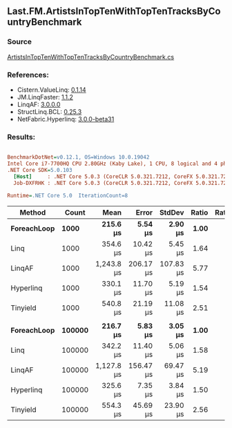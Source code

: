 ﻿## Last.FM.ArtistsInTopTenWithTopTenTracksByCountryBenchmark

### Source
[ArtistsInTopTenWithTopTenTracksByCountryBenchmark.cs](../LinqBenchmarks/Last/FM/ArtistsInTopTenWithTopTenTracksByCountryBenchmark.cs)

### References:
- Cistern.ValueLinq: [0.1.14](https://www.nuget.org/packages/Cistern.ValueLinq/0.1.14)
- JM.LinqFaster: [1.1.2](https://www.nuget.org/packages/JM.LinqFaster/1.1.2)
- LinqAF: [3.0.0.0](https://www.nuget.org/packages/LinqAF/3.0.0.0)
- StructLinq.BCL: [0.25.3](https://www.nuget.org/packages/StructLinq.BCL/0.25.3)
- NetFabric.Hyperlinq: [3.0.0-beta31](https://www.nuget.org/packages/NetFabric.Hyperlinq/3.0.0-beta31)

### Results:
``` ini

BenchmarkDotNet=v0.12.1, OS=Windows 10.0.19042
Intel Core i7-7700HQ CPU 2.80GHz (Kaby Lake), 1 CPU, 8 logical and 4 physical cores
.NET Core SDK=5.0.103
  [Host]     : .NET Core 5.0.3 (CoreCLR 5.0.321.7212, CoreFX 5.0.321.7212), X64 RyuJIT  [AttachedDebugger]
  Job-DXFRHK : .NET Core 5.0.3 (CoreCLR 5.0.321.7212, CoreFX 5.0.321.7212), X64 RyuJIT

Runtime=.NET Core 5.0  IterationCount=8  

```
|      Method |  Count |       Mean |     Error |    StdDev | Ratio | RatioSD |
|------------ |------- |-----------:|----------:|----------:|------:|--------:|
| **ForeachLoop** |   **1000** |   **215.6 μs** |   **5.54 μs** |   **2.90 μs** |  **1.00** |    **0.00** |
|        Linq |   1000 |   354.6 μs |  10.42 μs |   5.45 μs |  1.64 |    0.02 |
|      LinqAF |   1000 | 1,243.8 μs | 206.17 μs | 107.83 μs |  5.77 |    0.56 |
|   Hyperlinq |   1000 |   330.1 μs |  11.70 μs |   5.19 μs |  1.54 |    0.02 |
|    Tinyield |   1000 |   540.8 μs |  21.19 μs |  11.08 μs |  2.51 |    0.07 |
|             |        |            |           |           |       |         |
| **ForeachLoop** | **100000** |   **216.7 μs** |   **5.83 μs** |   **3.05 μs** |  **1.00** |    **0.00** |
|        Linq | 100000 |   342.2 μs |  11.40 μs |   5.06 μs |  1.58 |    0.02 |
|      LinqAF | 100000 | 1,127.8 μs | 156.47 μs |  69.47 μs |  5.19 |    0.35 |
|   Hyperlinq | 100000 |   325.6 μs |   7.35 μs |   3.84 μs |  1.50 |    0.03 |
|    Tinyield | 100000 |   554.3 μs |  45.69 μs |  23.90 μs |  2.56 |    0.13 |
